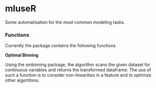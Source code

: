 # mluseR
Some automatisation for the most common modeling tasks. 

### Functions

Currently the package contains the following functions


**Optimal Binning**

Using the smbinning package, the algorithm scans the given dataset for continuous variables and returns the transformed dataframe. The use of such a function is to consider non-linearities in a feature and to optimize other algortihms.
